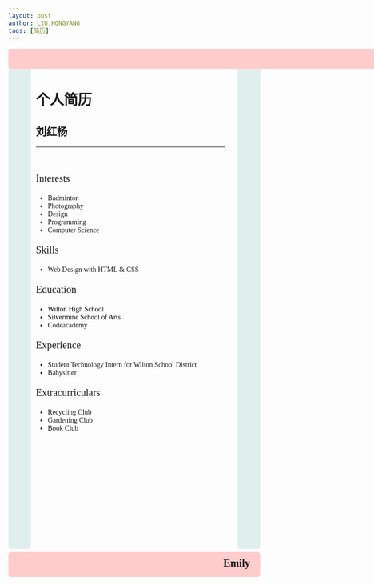 ```yaml
---
layout: post
author: LIU,HONGYANG
tags: [简历]
---
```






<style>
  :root{}
div {
  border-radius: 5px;
}
#header {
  height: 40px;
  width: 100%;
  background-color: #ffcccc;
  position: fixed;
  z-index: 1;
}
#title {
  margin-left: 3%;
}
#footer {
  height: 50px;
  width: 100%;
  background-color: #ffcccc;
  clear: both;
  position: relative;
}
.left {
  height: 1000px;
  width: 45px;
  background-color: #e0eeee;
  float: left;
  position: fixed;
}
.right {
  height: 1000px;
  width: 45px;
  background-color: #e0eeee;
  float: right;
  position: inherit;
}
.stuff {
  display: inline-block;
  margin-top: 6px;
  margin-left: 55px;
  width: 75%;
  height: 1000px;
}
p,
li {
  font-family: 'Cormorant Garamond';
}
.head {
  font-size: 20px;
}
#name {
  font-family: Sacramento;
  float: right;
  margin-top: 10px;
  margin-right: 4%;
}
a {
  color: black;
  text-decoration: none;
}
</style>







<div id="header"></div>
<div class="left"></div>
<div class="stuff">
  <br><br>
  <h1>个人简历</h1>
  <h2>刘红杨</h2>
  <hr />
  <br>
  <p class="head">Interests</p>
  <ul>
    <li>Badminton</li>
    <li>Photography</li>
    <li>Design</li>
    <li>Programming</li>
    <li>Computer Science</li>
  </ul>
  <p class="head">Skills</p>
  <ul>
    <li>Web Design with HTML & CSS</li>
  </ul>
  <p class="head">Education</p>
  <ul>
    <a href="http://www.wiltonhighschool.org/pages/Wilton_High_School">
      <li>Wilton High School</li>
    </a>
    <!--Link-->
    <a href="https://www.silvermineart.org/">
      <li>Silvermine School of Arts</li>
    </a>
    <li>Codeacademy</li>
  </ul>
  <p class="head">Experience</p>
  <ul>
    <li>Student Technology Intern for Wilton School District</li>
    <li>Babysitter</li>
  </ul>
  <p class="head">Extracurriculars</p>
  <ul>
    <li>Recycling Club</li>
    <li>Gardening Club</li>
    <li>Book Club</li>
  </ul>
</div>
<div class="right"></div>
<div id="footer">
  <h2 id="name">Emily</h2></div>